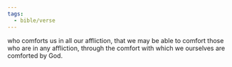 ```yaml
---
tags:
  - bible/verse
---
```

who comforts us in all our affliction, that we may be able to comfort those who are in any affliction, through the comfort with which we ourselves are comforted by God.
